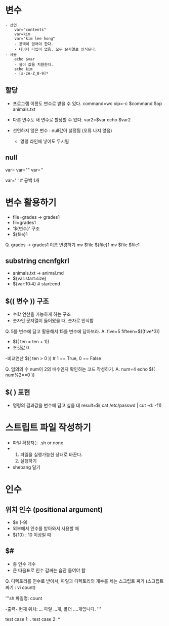 # 변수
	- 선언
		var="contents"
		var=kim
		var="kim lee hong"
		- 공백이 없어야 한다.
		- 데이터 타입이 없음. 모두 문자열로 인식된다.
	- 사용
		echo $var
		- 셸이 값을 치환한다.
		echo kim
		- [a-zA-Z_0-9]*

## 할당
- 프로그램 이름도 변수로 받을 수 있다.
	command=wc
	oip=-c
	$command $op animals.txt

- 다른 변수도 새 변수로 할당할 수 있다.
	var2=$var
	echo $var2

- 선언하지 않은 변수  : null값이 설정됨 (오류 나지 않음)
	- 명령 라인에 넣어도 무시됨

## null
var=
var=""
var=''

var=' ' # 공백 1개

# 변수 활용하기
- file=grades -> grades1
- fil=grades1
- '${변수}' 구조
- ${file}1

Q. grades -> grades1 이름 변경하기
		mv $file ${file}1
	mv $file $file1

## substring cncnfgkrl
- animals.txt -> animal.md
- ${var:start:size}
- ${var:10:4} # start:end

## $(( 변수 )) 구조
- 수학 연산을 가능하게 하는 구조
- 숫자인 문자열이 들어왔을 때, 숫자로 인식함

Q. 5를 변수에 담고 활용해서 15를 변수에 담아보라.
A. five=5
	 fifteen=$((five*3))

- $(( ten = ten + 1))
- 초깃값 0

-비교연산
	$(( ten > 0 )) # 1 == True, 0 == False

Q. 임의의 수 num이 2의 배수인지 확인하는 코드 작성하기.
A. num=4
	 echo $(( num%2==0 ))

## $( ) 표현
- 명령의 결과값을 변수에 담고 싶을 대
	result=$( cat /etc/passwd | cut -d: -f1)

# 스트립트 파일 작성하기
- 파일 확장자는 .sh or none
- 1) 파일을 실행가능한 상태로 바꾼다.
	2) 실행하기
- shebang 달기

# 인수

## 위치 인수 (positional argument)
- $n (-9)
- 외부에서 인수를 받아와서 사용할 때
- ${10} : 10 이상일 때 

## $#
- 총 인수 개수
- 큰 따음표로 인수 감싸는 습관 들여야 함

Q. 디렉토리를 인수로 받아서, 파일과 디렉토리의 개수를 세는 스크립트 짜기 (스크립트 짜기 : vi count)

'''sh
파일명: count

-출력-
현재 위치: ...
파일 ...개, 폴더 ....개입니다.
'''

test case 1: .
test case 2: *